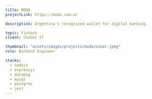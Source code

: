 ```yaml
---
title: MODO
projectLink: https://modo.com.ar

description: Argentina's recognized wallet for digital banking.

topic: Fintech
client: Chubut IT

thumbnail: "assets/images/projects/modo/cover.jpeg"
role: Backend Engineer

stacks:
  - nodejs
  - expressjs
  - datadog
  - mysql
  - postgres
  - jest
---
```

